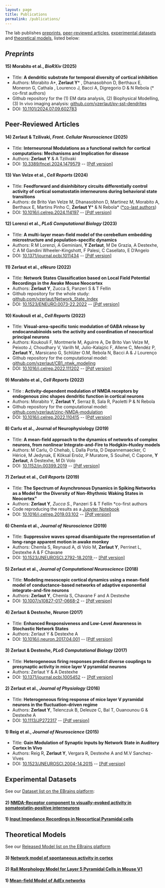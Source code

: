 ```yaml
---
layout: page
title: Publications
permalink: /publications/
---
```


The lab publishes [preprints](./publications.md/#preprints), [peer-reviewed articles](./publications.md/#papers), [experimental datasets](./publications.md/#datasets) and [theoretical models](./publications.md/#models), listed below:

## <a name="preprints"></a> _Preprints_

#### <a name="15"></a> 15) Morabito et al., *BioRXiv* (2025) 

- Title: __A dendritic substrate for temporal diversity of cortical inhibition__
- Authors: Morabito A\*, **Zerlaut Y**\* , Dhanasobhon D, Berthaux E, Moneron G, Cathala , Lourenco J, Bacci A, Digregorio D & N Rebola      (* co-first authors)
- Github repository for the (1) EM data analysis, (2) Biophysical Modelling, (3) In vivo imaging analysis: [github.com/yzerlaut/pv-sst-dendrites](https://github.com/yzerlaut/pv-sst-dendrites)
- DOI: [10.1101/2024.07.09.602783](https://doi.org/10.1101/2024.07.09.602783)

## <a name="papers"></a> Peer-Reviewed Articles

#### <a name="14"></a> 14) Zerlaut & Tzilivaki, *Front. Cellular Neuroscience* (2025)

- Title: __Interneuronal Modulations as a functional switch for cortical computations: Mechanisms and Implication for disease__
- Authors: __Zerlaut Y__ & A Tzilivaki
- DOI: [10.3389/fncel.2024.1479579](https://doi.org/10.3389/fncel.2024.1479579) -- [[Pdf version]](https://www.cell.com/action/showPdf?pii=S2211-1247%2824%2900525-4)

#### <a name="13"></a> 13) Van Velze et al., *Cell Reports* (2024)

- Title: __Feedforward and disinhibitory circuits differentially control activity of cortical somatostatin interneurons during behavioral state transitions__
- Authors: de Brito Van Velze M, Dhanasobhon D, Martinez M, Morabito A, Berthaux E, Martins Pinho C, __Zerlaut Y__* & N Rebola*    (<ins>\*co-last authors</ins>)
- DOI: [10.1016/j.celrep.2024.114197](https://doi.org/10.1016/j.celrep.2024.114197) -- [[Pdf version]](https://www.cell.com/action/showPdf?pii=S2211-1247%2824%2900525-4)
 
#### <a name="12"></a> 12) Lorenzi et al., *PLoS Computational Biology* (2023)

- Title: __A multi-layer mean-field model of the cerebellum embedding microstructure and population-specific dynamics__
- Authors: R M Lorenzi, A Geminiani, __Y Zerlaut__, M De Grazia, A Destexhe, C A M Gandini Wheeler-Kingshott, F Palesi, C Casellato, E D’Angelo
- DOI: [10.1371/journal.pcbi.1011434](https://doi.org/10.1371/journal.pcbi.1011434) -- [[Pdf version]](https://journals.plos.org/ploscompbiol/article/file?id=10.1371/journal.pcbi.1011434&type=printable)

#### <a name="11"></a> 11) Zerlaut et al., *eNeuro* (2022)

- Title: __Network States Classification based on Local Field Potential Recordings in the Awake Mouse Neocortex__
- Authors: __Zerlaut Y__, Zucca S, Panzeri S & T Fellin 
- Github repository for the whole study: [github.com/yzerlaut/Network_State_Index](https://github.com/yzerlaut/Network_State_Index)
- DOI: [10.1523/ENEURO.0073-22.2022](https://doi.org/10.1523/ENEURO.0073-22.2022) -- [[Pdf version]](https://www.eneuro.org/content/eneuro/9/4/ENEURO.0073-22.2022.full.pdf)

#### <a name="10"></a> 10) Koukouli et al., *Cell Reports* (2022)

- Title: __Visual-area-specific tonic modulation of GABA release by endocannabinoids sets the activity and coordination of neocortical principal neurons__
- Authors: Koukouli F, Montmerle M, Aguirre A, De Brito Van Velze M, Peixoto J, Choudhary V, Varilh M, Julio-Kalajzic F, Allene C, Mendéz P, __Zerlaut Y.__, Marsicano G, Schlüter O.M, Rebola N, Bacci A & J Lourenço
- Github repository for the computational model: [github.com/yzerlaut/CB1_ntwk_modeling](https://github.com/yzerlaut/CB1_ntwk_modeling)
- DOI: [10.1016/j.celrep.2022.111202](https://doi.org/10.1016/j.celrep.2022.111202)  -- [[Pdf version]](https://hal.sorbonne-universite.fr/hal-03777453/document)

#### <a name="9"></a> 9) Morabito et al., *Cell Reports* (2022)

- Title : __Activity-dependent modulation of NMDA receptors by endogenous zinc shapes dendritic function in cortical neurons__
- Authors: Morabito Y, __Zerlaut Y__, Serraz B, Sala R, Paoletti P & N Rebola
- Github repository for the computational model: [github.com/yzerlaut/zinc-NMDA-modulation](https://github.com/yzerlaut/zinc-NMDA-modulation)
- DOI: [10.1016/j.celrep.2022.110415](https://doi.org/10.1016/j.celrep.2022.110415) -- [[Pdf version]](https://www.cell.com/action/showPdf?pii=S2211-1247%2822%2900139-5)

#### <a name="8"></a> 8) Carlu et al., Journal of Neurophysiology (2019)

- Title: __A mean-field approach to the dynamics of networks of complex neurons, from nonlinear Integrate-and-Fire to Hodgkin–Huxley models__
- Authors: M Carlu, O Chehab, L Dalla Porta, D Depannemaecker, C Héricé, M Jedynak, E Köksal Ersöz, P Muratore, S Souihel, C Capone, __Y Zerlaut__, A Destexhe, M Di Volo
- DOI: [10.1152/jn.00399.2019](https://doi.org/10.1152/jn.00399.2019) -- [[Pdf version]](https://journals.physiology.org/doi/epdf/10.1152/jn.00399.2019)

#### <a name="7"></a> 7) Zerlaut et al., *Cell Reports* (2019)

- Title: __The Spectrum of Asynchronous Dynamics in Spiking Networks as a Model for the Diversity of Non-Rhythmic Waking States in Neocortex"__
- Authors: __Zerlaut Y__*, Zucca S.*, Panzeri S & T Fellin     \*co-first authors
- Code reproducing the results as a  [Jupyter Notebook](https://github.com/yzerlaut/notebook_papers/blob/master/The_Spectrum_of_Asynch_Dynamics_2018.ipynb)
- DOI: [10.1016/j.celrep.2019.03.102](https://doi.org/10.1016/j.celrep.2019.03.102) -- [[Pdf version]](https://www.cell.com/action/showPdf?pii=S2211-1247%2819%2930449-8)

#### <a name="6"></a> 6) Chemla et al., *Journal of Neuroscience* (2019)

- Title: __Suppressive waves spread disambiguate the representation of long-range apparent motion in awake monkey__
- Authors: Chemla S, Reynaud A, di Volo M, __Zerlaut Y__, Perrinet L, Destexhe A & F Chavane
- DOI: [10.1523/JNEUROSCI.2792-18.2019 ](https://doi.org/10.1523/JNEUROSCI.2792-18.2019) -- [[Pdf version]](https://www.jneurosci.org/content/jneuro/39/22/4282.full.pdf)

#### <a name="5"></a> 5) Zerlaut et al., *Journal of Computational Neuroscience* (2018) 

- Title: __Modeling mesoscopic cortical dynamics using a mean-field model of conductance-based networks of adaptive exponential integrate-and-fire neurons__ 
- Authors: __Zerlaut Y__, Chemla S, Chavane F and A Destexhe 
- DOI: [10.1007/s10827-017-0668-2](https://doi.org/10.1007/s10827-017-0668-2) -- [[Pdf version]](https://drive.google.com/file/d/1V3r2XS9gTY_NPh2wTd2t2qaOyNN5WJUv/view?usp=share_link)

#### <a name="4"></a> 4) Zerlaut & Destexhe, *Neuron* (2017) 

- Title: __Enhanced Responsiveness and Low-Level Awareness in Stochastic Network States__
- Authors: Zerlaut Y & Destexhe A 
- DOI: [10.1016/j.neuron.2017.04.001](https://doi.org/10.1016/j.neuron.2017.04.001) -- [[Pdf version]](https://drive.google.com/file/d/1MebSSG-ec1b8Tl5dy28MNlHemhisDlcJ/view?usp=share_link)

#### <a name="3"></a> 3) Zerlaut & Destexhe, *PLoS Computational Biology* (2017)

- Title: __Heterogeneous firing responses predict diverse couplings to presynaptic activity in mice layer V pyramidal neurons__
- Authors: Zerlaut Y & A Destexhe 
- DOI: [10.1371/journal.pcbi.1005452](https://doi.org/10.1371/journal.pcbi.1005452) -- [[Pdf version]](https://drive.google.com/file/d/1QPJjQPCGQckMT9ofZgRzoVuwB2YR7XAy/view?usp=share_link)

#### <a name="2"></a> 2) Zerlaut et al., *Journal of Physiology* (2016)

- Title: __Heterogeneous firing response of mice layer V pyramidal neurons in the fluctuation-driven regime__
- Authors: __Zerlaut Y__, Telenczuk B, Deleuze C, Bal T, Ouanounou G & Destexhe A 
- DOI: [10.1113/JP272317](https://doi.org/10.1113/JP272317) --  [[Pdf version]](https://physoc.onlinelibrary.wiley.com/doi/epdf/10.1113/JP272317)

#### <a name="1"></a> 1) Reig et al., *Journal of Neuroscience* (2015)

- Title: __Gain Modulation of Synaptic Inputs by Network State in Auditory Cortex In Vivo__
- Authors: Reig R, __Zerlaut Y__, Vergara R, Destexhe A and M.V Sanchez-Vives  
- DOI: [10.1523/JNEUROSCI.2004-14.2015](https://doi.org/10.1523/JNEUROSCI.2004-14.2015) -- [[Pdf version]](https://www.jneurosci.org/content/jneuro/35/6/2689.full.pdf)

## <a name="datasets"></a> Experimental Datasets

See our [Dataset list on the EBrains platform](https://search.kg.ebrains.eu/?category=Dataset&q=Zerlaut%20Y):

#### 2) [NMDA-Receptor component to visually-evoked activity in somatostatin-positive interneurons](https://search.kg.ebrains.eu/?category=Dataset&q=Zerlaut%20Y#b8857578-7cd0-44a9-8790-95655801ffe3)

#### 1) [Input Impedance Recordings in Neocortical Pyramidal cells](https://search.kg.ebrains.eu/?category=Dataset&q=Zerlaut%20Y#5a95ceb4-e303-42e3-9558-83b9ccb45976)

## <a name="models"></a> Theoretical Models

See our [Released Model list on the EBrains platform](https://search.kg.ebrains.eu/?category=Model&q=Zerlaut%20Y)

#### 3) [Network model of spontaneous activity in cortex](https://search.kg.ebrains.eu/?category=Model&q=Zerlaut%20Y#cd7f3ec5-3241-45e5-a658-a61b56dc5bc9)

#### 2) [Rall Morphology Model for Layer 5 Pyramidal Cells in Mouse V1](https://search.kg.ebrains.eu/?category=Model&q=Zerlaut%20Y#a8b0d44a-267d-4cd5-b205-eee5c052603f)

#### 1) [Mean-field Model of AdEx networks](https://search.kg.ebrains.eu/?category=Model&q=Zerlaut%20Y#bc3b915f-1ef4-43bc-890b-8b5098d080da)
